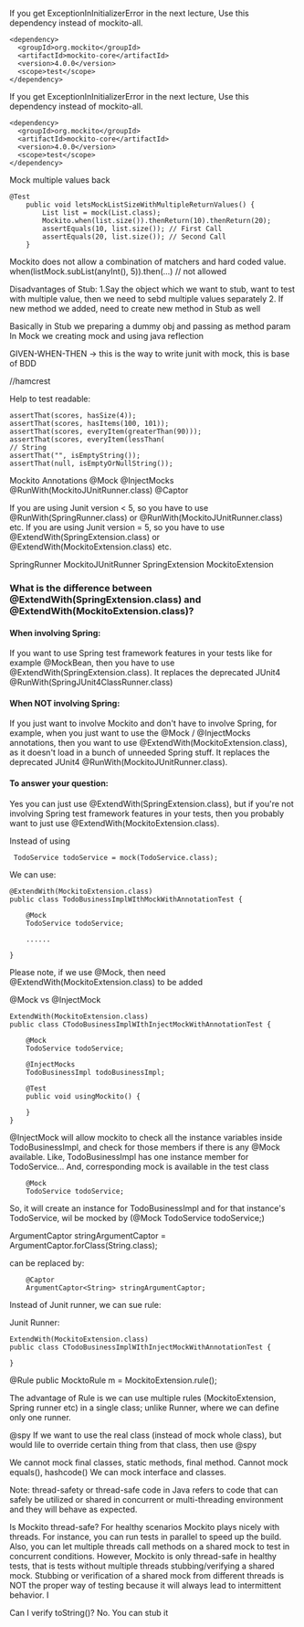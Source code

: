 If you get ExceptionInInitializerError in the next lecture, Use this dependency instead of mockito-all.


```
<dependency>
  <groupId>org.mockito</groupId>
  <artifactId>mockito-core</artifactId>
  <version>4.0.0</version>
  <scope>test</scope>
</dependency>
```

If you get ExceptionInInitializerError in the next lecture, Use this dependency instead of mockito-all.

```
<dependency>
  <groupId>org.mockito</groupId>
  <artifactId>mockito-core</artifactId>
  <version>4.0.0</version>
  <scope>test</scope>
</dependency>

```


Mock multiple values back
```
@Test
    public void letsMockListSizeWithMultipleReturnValues() {
        List list = mock(List.class);
        Mockito.when(list.size()).thenReturn(10).thenReturn(20);
        assertEquals(10, list.size()); // First Call
        assertEquals(20, list.size()); // Second Call
    }
```

Mockito does not allow a combination of matchers and hard coded value.
when(listMock.subList(anyInt(), 5)).then(...) // not allowed 

Disadvantages of Stub:
1.Say the object which we want to stub, want to test with multiple value, then we need to sebd multiple values separately
2. If new method we added, need to create new method in Stub as well

Basically in Stub we preparing a dummy obj and passing as method param
In Mock we creating mock and using java reflection


GIVEN-WHEN-THEN -> this is the way to write junit with mock, this is base of BDD


//hamcrest

Help to test readable:

```
assertThat(scores, hasSize(4));
assertThat(scores, hasItems(100, 101));
assertThat(scores, everyItem(greaterThan(90)));
assertThat(scores, everyItem(lessThan(
// String
assertThat("", isEmptyString());
assertThat(null, isEmptyOrNullString());
```




Mockito Annotations
@Mock
@InjectMocks
@RunWith(MockitoJUnitRunner.class)
@Captor


If you are using Junit version < 5, so you have to use @RunWith(SpringRunner.class) or @RunWith(MockitoJUnitRunner.class) etc.
If you are using Junit version = 5, so you have to use @ExtendWith(SpringExtension.class) or @ExtendWith(MockitoExtension.class) etc.

SpringRunner
MockitoJUnitRunner
SpringExtension
MockitoExtension


### What is the difference between @ExtendWith(SpringExtension.class) and @ExtendWith(MockitoExtension.class)?

#### When involving Spring:

If you want to use Spring test framework features in your tests like for example @MockBean, then you have to use @ExtendWith(SpringExtension.class). It replaces the deprecated JUnit4 @RunWith(SpringJUnit4ClassRunner.class)

#### When NOT involving Spring:

If you just want to involve Mockito and don't have to involve Spring, for example, when you just want to use the @Mock / @InjectMocks annotations, 
then you want to use @ExtendWith(MockitoExtension.class), as it doesn't load in a bunch of unneeded Spring stuff. It replaces the deprecated JUnit4 @RunWith(MockitoJUnitRunner.class).

#### To answer your question:

Yes you can just use @ExtendWith(SpringExtension.class), but if you're not involving Spring test framework features in your tests, then you probably want to just use @ExtendWith(MockitoExtension.class).


Instead of using 
```
 TodoService todoService = mock(TodoService.class);
```

We can use:
```
@ExtendWith(MockitoExtension.class)
public class TodoBusinessImplWIthMockWithAnnotationTest {

    @Mock
    TodoService todoService;

    ......

}
```

Please note, if we use @Mock, then need @ExtendWith(MockitoExtension.class) to be added 


@Mock vs @InjectMock

```
ExtendWith(MockitoExtension.class)
public class CTodoBusinessImplWIthInjectMockWithAnnotationTest {

    @Mock
    TodoService todoService;

    @InjectMocks
    TodoBusinessImpl todoBusinessImpl;

    @Test
    public void usingMockito() {

    }
}
```

@InjectMock will allow mockito to check all the instance variables inside TodoBusinessImpl, and check for those members if there is any @Mock available. Like, TodoBusinessImpl has one instance member for TodoService...
And, corresponding mock is available in the test class

```
    @Mock
    TodoService todoService;
```

So, it will create an instance for TodoBusinessImpl and for that instance's TodoService, wil be mocked by (@Mock TodoService todoService;)


ArgumentCaptor<String> stringArgumentCaptor = ArgumentCaptor.forClass(String.class);

can be replaced by:
```
    @Captor
    ArgumentCaptor<String> stringArgumentCaptor;
```


Instead of Junit runner, we can sue rule:

Junit Runner:
```
ExtendWith(MockitoExtension.class)
public class CTodoBusinessImplWIthInjectMockWithAnnotationTest {

}
```

@Rule
public MocktoRule m = MockitoExtension.rule();

The advantage of Rule is we can use multiple rules (MockitoExtension, Spring runner etc) in a single class; unlike Runner, where we can define only one runner.

@spy
If we want to use the real class (instead of mock whole class), but would lile to override certain thing from that class, then use @spy


We cannot mock final classes, static methods, final method. Cannot mock equals(), hashcode()
We can mock interface and classes.

Note: thread-safety or thread-safe code in Java refers to code that can safely be utilized or shared in concurrent or multi-threading environment and they will behave as expected.

Is Mockito thread-safe?
For healthy scenarios Mockito plays nicely with threads. For instance, you can run tests in parallel to speed up the build. Also, you can let multiple threads call methods on a shared mock to test in concurrent 
conditions. However, Mockito is only thread-safe in healthy tests, that is tests without multiple threads stubbing/verifying a shared mock. 
Stubbing or verification of a shared mock from different threads is NOT the proper way of testing because it will always lead to intermittent behavior. I

Can I verify toString()?
No. You can stub it









